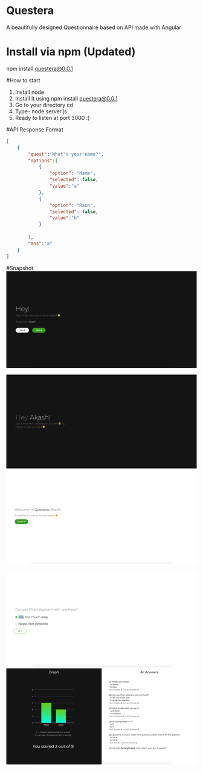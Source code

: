 # Questera
A beautifully designed Questionnaire based on API made with Angular

# Install via npm (Updated)
npm install questera@0.0.1

#How to start
1. Install node
2. Install it using npm install questera@0.0.1
3. Go to your directory cd <path>
4. Type- node server.js
5. Ready to listen at port 3000 :)

#API Response Format
```json
[
	{
		"quest":"What's your name?",
		"options":[
			{
				"option": "Name",
				"selected": false,
				"value":"a"
			},
			{
				"option": "Raun",
				"selected": false,
				"value":"b"
			}

		],
		"ans":"a"
	}
]
```
#Snapshot
<img src="https://raw.githubusercontent.com/aka-jain/Questera/master/snapshots/1.png">

<img src="https://raw.githubusercontent.com/aka-jain/Questera/master/snapshots/2.png">

<img src="https://raw.githubusercontent.com/aka-jain/Questera/master/snapshots/3.png">

<img src="https://raw.githubusercontent.com/aka-jain/Questera/master/snapshots/4.png">

<img src="https://raw.githubusercontent.com/aka-jain/Questera/master/snapshots/5.png">

<img src="https://raw.githubusercontent.com/aka-jain/Questera/master/snapshots/6.png">
